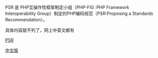 PSR 是 PHP互操作性框架制定小组（PHP-FIG :PHP Framework Interoperability Group）制定的PHP编码规范（PSR:Proposing a Standards Recommendation）。

具体内容就不列了，网上中英文都有

[PSR](http://www.php-fig.org/)

[中文版](https://github.com/PizzaLiu/PHP-FIG)

